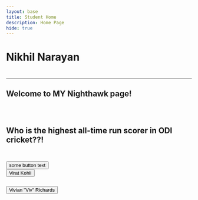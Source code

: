 ```yaml
---
layout: base
title: Student Home 
description: Home Page
hide: true
---
```


<h1>Nikhil Narayan<h1>
<hr>
<h2>Welcome to MY Nighthawk page!<h2>
<br>
<p>Who is the highest all-time run scorer in ODI cricket??!</p>
<br>
<button>some button text</button>
<br>
<div>
    <button>Virat Kohli</button>
</div>
<br>
<div>
    <button>Vivian "Viv" Richards</button>
</div>



